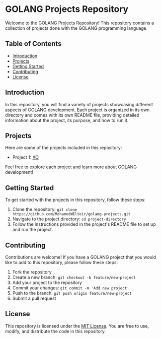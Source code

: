 # GOLANG Projects Repository

Welcome to the GOLANG Projects Repository! This repository contains a collection of projects done with the GOLANG programming language.

## Table of Contents

- [Introduction](#introduction)
- [Projects](#projects)
- [Getting Started](#getting-started)
- [Contributing](#contributing)
- [License](#license)

## Introduction

In this repository, you will find a variety of projects showcasing different aspects of GOLANG development. Each project is organized in its own directory and comes with its own README file, providing detailed information about the project, its purpose, and how to run it.

## Projects

Here are some of the projects included in this repository:

- Project 1: [XO](XO.go)


Feel free to explore each project and learn more about GOLANG development!

## Getting Started

To get started with the projects in this repository, follow these steps:

1. Clone the repository: `git clone https://github.com/MohamedWElteir/golang-projects.git`
2. Navigate to the project directory: `cd project-directory`
3. Follow the instructions provided in the project's README file to set up and run the project.

## Contributing

Contributions are welcome! If you have a GOLANG project that you would like to add to this repository, please follow these steps:

1. Fork the repository
2. Create a new branch: `git checkout -b feature/new-project`
3. Add your project to the repository
4. Commit your changes: `git commit -m 'Add new project'`
5. Push to the branch: `git push origin feature/new-project`
6. Submit a pull request

## License

This repository is licensed under the [MIT License](/path/to/license). You are free to use, modify, and distribute the code in this repository.
